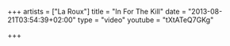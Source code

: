 +++
artists = ["La Roux"]
title = "In For The Kill"
date = "2013-08-21T03:54:39+02:00"
type = "video"
youtube = "tXtATeQ7GKg"

+++
